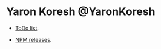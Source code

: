 # Yaron Koresh @YaronKoresh

* [ToDo list](http://github.com/users/YaronKoresh/projects/2/views/1).

* [NPM releases](http://npmjs.com/~yaronkoresh).
